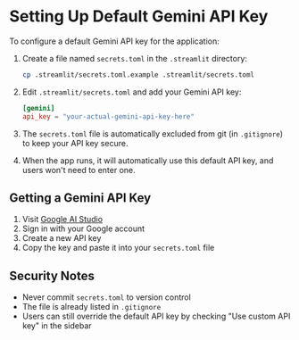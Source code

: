# Setting Up Default Gemini API Key

To configure a default Gemini API key for the application:

1. Create a file named `secrets.toml` in the `.streamlit` directory:
   ```bash
   cp .streamlit/secrets.toml.example .streamlit/secrets.toml
   ```

2. Edit `.streamlit/secrets.toml` and add your Gemini API key:
   ```toml
   [gemini]
   api_key = "your-actual-gemini-api-key-here"
   ```

3. The `secrets.toml` file is automatically excluded from git (in `.gitignore`) to keep your API key secure.

4. When the app runs, it will automatically use this default API key, and users won't need to enter one.

## Getting a Gemini API Key

1. Visit [Google AI Studio](https://makersuite.google.com/app/apikey)
2. Sign in with your Google account
3. Create a new API key
4. Copy the key and paste it into your `secrets.toml` file

## Security Notes

- Never commit `secrets.toml` to version control
- The file is already listed in `.gitignore`
- Users can still override the default API key by checking "Use custom API key" in the sidebar
